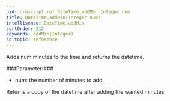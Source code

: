 ```yaml
---
uid: crmscript_ref_DateTime_addMin_Integer_num
title: DateTime.addMin(Integer num)
intellisense: DateTime.addMin
sortOrder: 212
keywords: addMin(Integer)
so.topic: reference
---
```


Adds num minutes to the time and returns the datetime.



###Parameter:###


 - num: the number of minutes to add.


Returns a copy of the datetime after adding the wanted minutes


